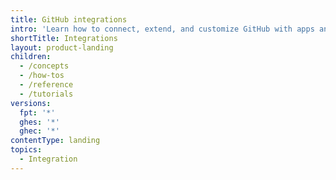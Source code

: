 ```yaml
---
title: GitHub integrations
intro: 'Learn how to connect, extend, and customize GitHub with apps and tools.'
shortTitle: Integrations
layout: product-landing
children:
  - /concepts
  - /how-tos
  - /reference
  - /tutorials
versions:
  fpt: '*'
  ghes: '*'
  ghec: '*'
contentType: landing
topics:
  - Integration
---
```

